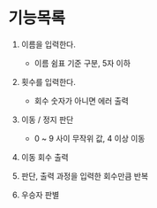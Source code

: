 # 기능목록

1. 이름을 입력한다.
   - 이름 쉼표 기준 구분, 5자 이하
2. 횟수를 입력한다.
   - 회수 숫자가 아니면 에러 출력
3. 이동 / 정지 판단
   - 0 ~ 9 사이 무작위 값, 4 이상 이동
4. 이동 회수 출력

5. 판단, 출력 과정을 입력한 회수만큼 반복

6. 우승자 판별
